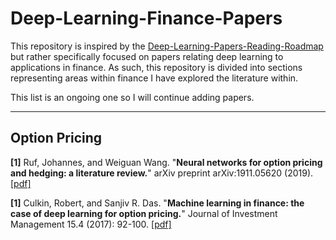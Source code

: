 # Deep-Learning-Finance-Papers

This repository is inspired by the [Deep-Learning-Papers-Reading-Roadmap](https://github.com/floodsung/Deep-Learning-Papers-Reading-Roadmap) but rather specifically focused on papers relating deep learning to applications in finance. As such, this repository is divided into sections representing areas within finance I have explored the literature within. 

This list is an ongoing one so I will continue adding papers.

---------------------------------------

## Option Pricing

**[1]** Ruf, Johannes, and Weiguan Wang. "**Neural networks for option pricing and hedging: a literature review.**" arXiv preprint arXiv:1911.05620 (2019). [[pdf]](https://arxiv.org/pdf/1911.05620.pdf)

**[1]** Culkin, Robert, and Sanjiv R. Das. "**Machine learning in finance: the case of deep learning for option pricing.**" Journal of Investment Management 15.4 (2017): 92-100. [[pdf]](https://srdas.github.io/Papers/BlackScholesNN.pdf)

